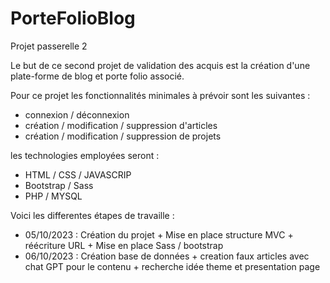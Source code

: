 # PorteFolioBlog
Projet passerelle 2

Le but de ce second projet de validation des acquis est la création d'une plate-forme de blog et porte folio associé.

Pour ce projet les fonctionnalités minimales à prévoir sont les suivantes :

- connexion / déconnexion 
- création / modification / suppression d'articles 
- création / modification / suppression de projets 

les technologies employées seront : 

- HTML / CSS / JAVASCRIP
- Bootstrap / Sass
- PHP / MYSQL

Voici les differentes étapes de travaille :

- 05/10/2023 : Création du projet + Mise en place structure MVC + réécriture URL + Mise en place Sass / bootstrap
- 06/10/2023 : Création base de données + creation faux articles avec chat GPT pour le contenu + recherche idée theme et presentation page